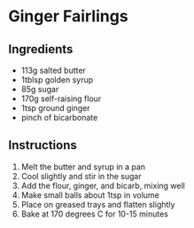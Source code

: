 # Ginger Fairlings

## Ingredients

* 113g salted butter
* 1tblsp golden syrup
* 85g sugar
* 170g self-raising flour
* 1tsp ground ginger
* pinch of bicarbonate

## Instructions

1. Melt the butter and syrup in a pan
2. Cool slightly and stir in the sugar
3. Add the flour, ginger, and bicarb, mixing well
4. Make small balls about 1tsp in volume
5. Place on greased trays and flatten slightly
6. Bake at 170 degrees C for 10-15 minutes
